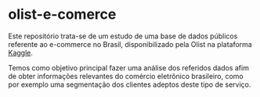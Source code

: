 # olist-e-comerce

Este repositório trata-se de um estudo de uma base de dados públicos referente ao e-commerce no Brasil, disponibilizado pela Olist na plataforma [Kaggle](https://www.kaggle.com/olistbr/brazilian-ecommerce).

Temos como objetivo principal fazer uma análise dos referidos dados afim de obter informações relevantes do comércio eletrônico brasileiro, como por exemplo uma segmentação dos clientes adeptos deste tipo de serviço. 

